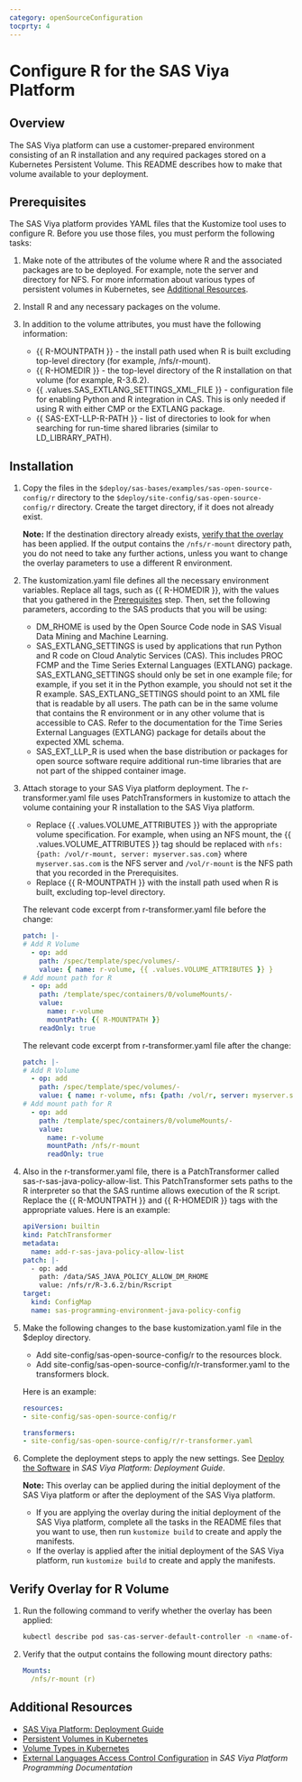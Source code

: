 ```yaml
---
category: openSourceConfiguration
tocprty: 4
---
```


# Configure R for the SAS Viya Platform

## Overview

The SAS Viya platform can use a customer-prepared environment consisting of an R installation and any required packages stored on a Kubernetes Persistent Volume.
This README describes how to make that volume available to your deployment.

## Prerequisites

The SAS Viya platform provides YAML files that the Kustomize tool uses to configure R. Before you use those files, you must perform the following tasks:

1. Make note of the attributes of the volume where R and the associated packages are to be deployed. For example, note the server and directory for NFS.
   For more information about various types of persistent volumes in Kubernetes, see [Additional Resources](#additional-resources).

2. Install R and any necessary packages on the volume.

3. In addition to the volume attributes, you must have the following information:

   * {{ R-MOUNTPATH }} - the install path used when R is built excluding top-level directory (for example, /nfs/r-mount).
   * {{ R-HOMEDIR }} - the top-level directory of the R installation on that volume (for example, R-3.6.2).
   * {{ .values.SAS_EXTLANG_SETTINGS_XML_FILE }} - configuration file for enabling Python and R integration in CAS. This is only needed if using R with either CMP or the EXTLANG package.
   * {{ SAS-EXT-LLP-R-PATH }} - list of directories to look for when searching for run-time shared libraries (similar to LD_LIBRARY_PATH).

## Installation

1. Copy the files in the `$deploy/sas-bases/examples/sas-open-source-config/r` directory to the `$deploy/site-config/sas-open-source-config/r` directory. Create the target directory, if it does not already exist.

   **Note:** If the destination directory already exists, [verify that the overlay](#verify-overlay-for-r-volume) has been applied.
   If the output contains the `/nfs/r-mount` directory path, you do not need to take any further actions, unless you want to change the overlay parameters to use a different R environment.

2. The kustomization.yaml file defines all the necessary environment variables. Replace all tags, such as {{ R-HOMEDIR }}, with the values that you gathered in the [Prerequisites](#prerequisites) step. Then, set the following parameters, according to the SAS products that you will be using:

   * DM_RHOME is used by the Open Source Code node in SAS Visual Data Mining and Machine Learning.
   * SAS_EXTLANG_SETTINGS is used by applications that run Python and R code on Cloud Analytic Services (CAS). This includes PROC FCMP and the Time Series External Languages (EXTLANG) package. SAS_EXTLANG_SETTINGS should only be set in one example file; for example, if you set it in the Python example, you should not set it the R example. SAS_EXTLANG_SETTINGS should point to an XML file that is readable by all users. The path can be in the same volume that contains the R environment or in any other volume that is accessible to CAS. Refer to the documentation for the Time Series External Languages (EXTLANG) package for details about the expected XML schema.
   * SAS_EXT_LLP_R is used when the base distribution or packages for open source software require additional run-time libraries that are not part of the shipped container image.

3. Attach storage to your SAS Viya platform deployment. The r-transformer.yaml file uses PatchTransformers in kustomize to attach the volume containing your R installation to the SAS Viya platform.

   * Replace {{ .values.VOLUME_ATTRIBUTES }} with the appropriate volume specification. For example, when using an NFS mount, the {{ .values.VOLUME_ATTRIBUTES }} tag should be replaced with `nfs: {path: /vol/r-mount, server: myserver.sas.com}` where `myserver.sas.com` is the NFS server and `/vol/r-mount` is the NFS path that you recorded in the Prerequisites.
   * Replace {{ R-MOUNTPATH }} with the install path used when R is built, excluding top-level directory.

   The relevant code excerpt from r-transformer.yaml file before the change:

   ```yaml
   patch: |-
   # Add R Volume
     - op: add
       path: /spec/template/spec/volumes/-
       value: { name: r-volume, {{ .values.VOLUME_ATTRIBUTES }} }
   # Add mount path for R
     - op: add
       path: /template/spec/containers/0/volumeMounts/-
       value:
         name: r-volume
         mountPath: {{ R-MOUNTPATH }}
       readOnly: true
   ```

   The relevant code excerpt from r-transformer.yaml file after the change:

   ```yaml
   patch: |-
   # Add R Volume
     - op: add
       path: /spec/template/spec/volumes/-
       value: { name: r-volume, nfs: {path: /vol/r, server: myserver.sas.com} }
   # Add mount path for R
     - op: add
       path: /template/spec/containers/0/volumeMounts/-
       value:
         name: r-volume
         mountPath: /nfs/r-mount
         readOnly: true
   ```

4. Also in the r-transformer.yaml file, there is a PatchTransformer called sas-r-sas-java-policy-allow-list.  This PatchTransformer sets paths to the R interpreter so that the SAS runtime
   allows execution of the R script.  Replace the {{ R-MOUNTPATH }} and {{ R-HOMEDIR }} tags with the appropriate values.  Here is an example:

   ```yaml
   apiVersion: builtin
   kind: PatchTransformer
   metadata:
     name: add-r-sas-java-policy-allow-list
   patch: |-
     - op: add
       path: /data/SAS_JAVA_POLICY_ALLOW_DM_RHOME
       value: /nfs/r/R-3.6.2/bin/Rscript
   target:
     kind: ConfigMap
     name: sas-programming-environment-java-policy-config
   ```

5. Make the following changes to the base kustomization.yaml file in the $deploy directory.

   * Add site-config/sas-open-source-config/r to the resources block.
   * Add site-config/sas-open-source-config/r/r-transformer.yaml to the transformers block.

   Here is an example:

   ```yaml
   resources:
   - site-config/sas-open-source-config/r

   transformers:
   - site-config/sas-open-source-config/r/r-transformer.yaml
   ```

6. Complete the deployment steps to apply the new settings. See [Deploy the Software](http://documentation.sas.com/?cdcId=itopscdc&cdcVersion=default&docsetId=dplyml0phy0dkr&docsetTarget=p127f6y30iimr6n17x2xe9vlt54q.htm) in _SAS Viya Platform: Deployment Guide_.

    **Note:** This overlay can be applied during the initial deployment of the SAS Viya platform or after the deployment of the SAS Viya platform.

    * If you are applying the overlay during the initial deployment of the SAS Viya platform, complete all the tasks in the README files that you want to use, then run `kustomize build` to create and apply the manifests.
    * If the overlay is applied after the initial deployment of the SAS Viya platform, run `kustomize build` to create and apply the manifests.

## Verify Overlay for R Volume

1. Run the following command to verify whether the overlay has been applied:

   ```sh
   kubectl describe pod sas-cas-server-default-controller -n <name-of-namespace>
   ```

2. Verify that the output contains the following mount directory paths:

   ```yaml
   Mounts:
     /nfs/r-mount (r)
   ```

## Additional Resources

* [SAS Viya Platform: Deployment Guide](http://documentation.sas.com/?cdcId=itopscdc&cdcVersion=default&docsetId=dplyml0phy0dkr&docsetTarget=titlepage.htm)
* [Persistent Volumes in Kubernetes](https://kubernetes.io/docs/concepts/storage/persistent-volumes/)
* [Volume Types in Kubernetes](https://kubernetes.io/docs/concepts/storage/volumes/#types-of-volumes)
* [External Languages Access Control Configuration](http://documentation.sas.com/?cdcId=pgmsascdc&cdcVersion=default&docsetId=castsp&docsetTarget=castsp_extlang_sect002.htm&locale=en) in _SAS Viya Platform Programming Documentation_
